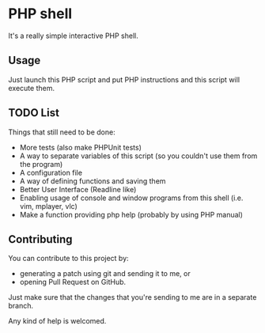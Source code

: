 PHP shell
=========

It's a really simple interactive PHP shell.

Usage
-----

Just launch this PHP script and put PHP instructions and this script will execute them.

TODO List
---------

Things that still need to be done:

* More tests (also make PHPUnit tests)
* A way to separate variables of this script (so you couldn't use them from the program)
* A configuration file
* A way of defining functions and saving them
* Better User Interface (Readline like)
* Enabling usage of console and window programs from this shell (i.e. vim, mplayer, vlc)
* Make a function providing php help (probably by using PHP manual)

Contributing
------------

You can contribute to this project by:

* generating a patch using git and sending it to me, or
* opening Pull Request on GitHub.

Just make sure that the changes that you're sending to me are in a separate branch.

Any kind of help is welcomed. 
